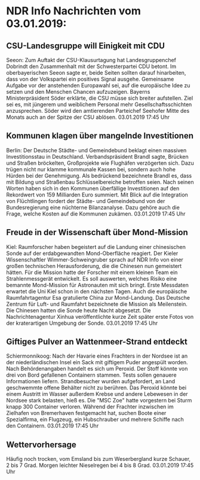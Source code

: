 # NDR Info Nachrichten vom 03.01.2019:


## CSU-Landesgruppe will Einigkeit mit CDU
Seeon: Zum Auftakt der CSU-Klausurtagung hat Landesgruppenchef Dobrindt den Zusammenhalt mit der Schwesterpartei CDU betont. Im oberbayerischen Seeon sagte er, beide Seiten sollten darauf hinarbeiten, dass von der Volkspartei ein positives Signal ausgehe. Gemeinsame Aufgabe vor der anstehenden Europawahl sei, auf die europäische Idee zu setzen und den Menschen Chancen aufzuzeigen. Bayerns Ministerpräsident Söder erklärte, die CSU müsse sich breiter aufstellen. Ziel sei es, mit jüngerem und weiblichem Personal mehr Gesellschaftsschichten anzusprechen. Söder wird den amtierenden Parteichef Seehofer Mitte des Monats auch an der Spitze der CSU ablösen. 03.01.2019 17:45 Uhr 

## Kommunen klagen über mangelnde Investitionen
Berlin: Der Deutsche Städte- und Gemeindebund beklagt einen massiven Investitionsstau in Deutschland. Verbandspräsident Brandl sagte, Brücken und Straßen bröckelten, Großprojekte wie Flughäfen verzögerten sich. Dazu trügen nicht nur klamme kommunale Kassen bei, sondern auch hohe Hürden bei der Genehmigung. Als bedrückend bezeichnete Brandl es, dass mit Bildung und Straßenbau Schlüsselbereiche betroffen seien. Nach seinen Worten haben sich in den Kommunen überfällige Investitionen auf den Rekordwert von 159 Milliarden Euro summiert. Mit Blick auf die Integration von Flüchtlingen fordert der Städte- und Gemeindebund von der Bundesregierung eine nüchterne Bilanzanalyse. Dazu gehöre auch die Frage, welche Kosten auf die Kommunen zukämen. 03.01.2019 17:45 Uhr 

## Freude in der Wissenschaft über Mond-Mission
Kiel: Raumforscher haben begeistert auf die Landung einer chinesischen Sonde auf der erdabgewandten Mond-Oberfläche reagiert. Der Kieler Wissenschaftler Wimmer-Schweingruber sprach auf NDR Info von einer großen technischen Herausforderung, die die Chinesen nun gemeistert hätten. Für die Mission hatte der Forscher mit einem kleinen Team ein Strahlenmessgerät entwickelt. Es soll auswerten, welches Risiko eine bemannte Mond-Mission für Astronauten mit sich bringt. Erste Messdaten erwartet die Uni Kiel schon in den nächsten Tagen. Auch die europäische Raumfahrtagentur Esa gratulierte China zur Mond-Landung. Das Deutsche Zentrum für Luft- und Raumfahrt bezeichnete die Mission als Meilenstein. Die Chinesen hatten die Sonde heute Nacht abgesetzt. Die Nachrichtenagentur Xinhua veröffentlichte kurze Zeit später erste Fotos von der kraterartigen Umgebung der Sonde. 03.01.2019 17:45 Uhr 

## Giftiges Pulver an Wattenmeer-Strand entdeckt
Schiermonnikoog: Nach der Havarie eines Frachters in der Nordsee ist an der niederländischen Insel ein Sack mit giftigem Puder angespült worden. Nach Behördenangaben handelt es sich um Peroxid. Der Stoff könnte von drei von Bord gefallenen Containern stammen. Tests sollen genauere Informationen liefern. Strandbesucher wurden aufgefordert, an Land geschwemmte offene Behälter nicht zu berühren. Das Peroxid könnte bei einem Austritt im Wasser außerdem Krebse und andere Lebewesen in der Nordsee stark belasten, hieß es. Die "MSC Zoe" hatte vorgestern bei Sturm knapp 300 Container verloren. Während der Frachter inzwischen im Zielhafen von Bremerhaven festgemacht hat, suchen Boote einer Spezialfirma, ein Flugzeug, ein Hubschrauber und mehrere Schiffe nach den Containern. 03.01.2019 17:45 Uhr 

## Wettervorhersage
Häufig noch trocken, vom Emsland bis zum Weserbergland kurze Schauer, 2 bis 7 Grad. Morgen leichter Nieselregen bei 4 bis 8 Grad. 03.01.2019 17:45 Uhr 
